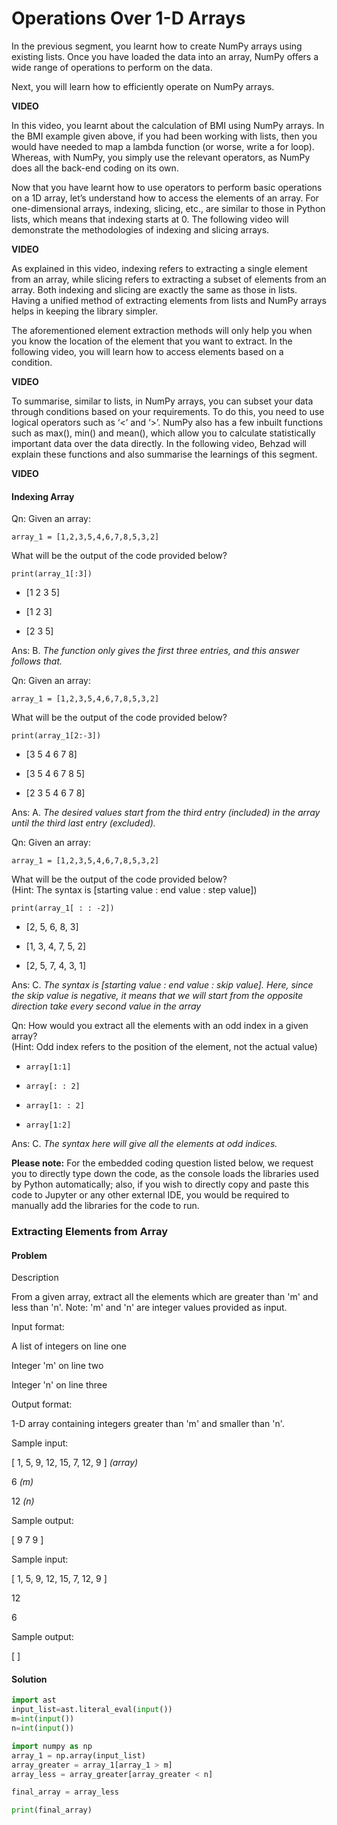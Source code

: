 # Operations Over 1-D Arrays

In the previous segment, you learnt how to create NumPy arrays using existing lists. Once you have loaded the data into an array, NumPy offers a wide range of operations to perform on the data.

Next, you will learn how to efficiently operate on NumPy arrays.

**VIDEO**

In this video, you learnt about the calculation of BMI using NumPy arrays. In the BMI example given above, if you had been working with lists, then you would have needed to map a lambda function (or worse, write a for loop). Whereas, with NumPy, you simply use the relevant operators, as NumPy does all the back-end coding on its own.

Now that you have learnt how to use operators to perform basic operations on a 1D array, let’s understand how to access the elements of an array. For one-dimensional arrays, indexing, slicing, etc., are similar to those in Python lists, which means that indexing starts at 0. The following video will demonstrate the methodologies of indexing and slicing arrays.

**VIDEO**

As explained in this video, indexing refers to extracting a single element from an array, while slicing refers to extracting a subset of elements from an array. Both indexing and slicing are exactly the same as those in lists. Having a unified method of extracting elements from lists and NumPy arrays helps in keeping the library simpler.

The aforementioned element extraction methods will only help you when you know the location of the element that you want to extract. In the following video, you will learn how to access elements based on a condition.

**VIDEO**

To summarise, similar to lists, in NumPy arrays, you can subset your data through conditions based on your requirements. To do this, you need to use logical operators such as ‘<’ and ‘>’. NumPy also has a few inbuilt functions such as max(), min() and mean(), which allow you to calculate statistically important data over the data directly. In the following video, Behzad will explain these functions and also summarise the learnings of this segment.

**VIDEO**

#### Indexing Array

Qn: Given an array:

`array_1 = [1,2,3,5,4,6,7,8,5,3,2]`

What will be the output of the code provided below?

`print(array_1[:3])`

- [1 2 3 5]

- [1 2 3]

- [2 3 5]

Ans: B. _The function only gives the first three entries, and this answer follows that._  

Qn: Given an array:

`array_1 = [1,2,3,5,4,6,7,8,5,3,2]`

What will be the output of the code provided below?

`print(array_1[2:-3])`

- [3 5 4 6 7 8]

- [3 5 4 6 7 8 5]

- [2 3 5 4 6 7 8]

Ans: A. _The desired values start from the third entry (included) in the array until the third last entry (excluded)._

Qn: Given an array:

`array_1 = [1,2,3,5,4,6,7,8,5,3,2]`

What will be the output of the code provided below?  
(Hint: The syntax is [starting value : end value : step value])

`print(array_1[ : : -2])`

- [2, 5, 6, 8, 3]

- [1, 3, 4, 7, 5, 2]

- [2, 5, 7, 4, 3, 1]

Ans: C. _The syntax is [starting value : end value : skip value]. Here, since the skip value is negative, it means that we will start from the opposite direction take every second value in the array_

Qn: How would you extract all the elements with an odd index in a given array?  
(Hint: Odd index refers to the position of the element, not the actual value)

- `array[1:1]`

- `array[: : 2]`

- `array[1: : 2]`

- `array[1:2]`

Ans: C. _The syntax here will give all the elements at odd indices._

**Please note:** For the embedded coding question listed below, we request you to directly type down the code, as the console loads the libraries used by Python automatically; also, if you wish to directly copy and paste this code to Jupyter or any other external IDE, you would be required to manually add the libraries for the code to run.

### Extracting Elements from Array

#### Problem

Description

From a given array, extract all the elements which are greater than 'm' and less than 'n'. Note: 'm' and 'n' are integer values provided as input.

Input format:

A list of integers on line one

Integer 'm' on line two

Integer 'n' on line three

Output format:

1-D array containing integers greater than 'm' and smaller than 'n'.

Sample input:

[ 1, 5, 9, 12, 15, 7, 12, 9 ] *(array)*

6 *(m)*

12 *(n)*

Sample output:

[ 9 7 9 ]

Sample input:

[ 1, 5, 9, 12, 15, 7, 12, 9 ]

12

6

Sample output:

[ ]

#### Solution

```python
import ast 
input_list=ast.literal_eval(input())
m=int(input())
n=int(input())

import numpy as np
array_1 = np.array(input_list)
array_greater = array_1[array_1 > m]
array_less = array_greater[array_greater < n]

final_array = array_less

print(final_array)
```
